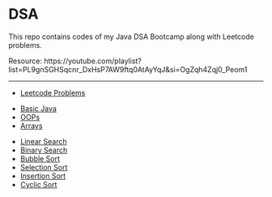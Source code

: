 # DSA  
This repo contains codes of my Java DSA Bootcamp along with Leetcode problems.
<p>Resource:
  https://youtube.com/playlist?list=PL9gnSGHSqcnr_DxHsP7AW9ftq0AtAyYqJ&si=OgZqh4Zqj0_Peom1</p>
<hr>
<p>  
  
- [Leetcode Problems](Leetcode/src)</p>

<p>

- [Basic Java](untitled1/src)
- [OOPs](OOPs/src)
- [Arrays](Arrays/src)</p>

<p>
  
- [Linear Search](Linear_Search/src)
- [Binary Search](Binary_Search/src)
- [Bubble Sort](Bubble_Sort/src)
- [Selection Sort](Selection_Sort/src)
- [Insertion Sort](Insertion_Sort/src)
- [Cyclic Sort](Cyclic_Sort/src)</p>
